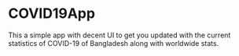 # COVID19App

This a simple app with decent UI to get you updated with the current statistics of COVID-19 of Bangladesh along with worldwide stats.
